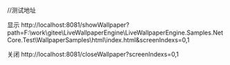 //测试地址

显示
http://localhost:8081/showWallpaper?path=F:\work\gitee\LiveWallpaperEngine\LiveWallpaperEngine.Samples.NetCore.Test\WallpaperSamples\html\index.html&screenIndexs=0,1

关闭
http://localhost:8081/closeWallpaper?screenIndexs=0,1
